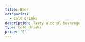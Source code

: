 ```yaml
---
title: Beer
categories:
  - Cold drinks
description: Tasty alcohol beverage
type: Cold drinks
price: '6'
---
```



